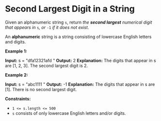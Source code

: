 # Second Largest Digit in a String

Given an alphanumeric string `s`, return _the **second largest** numerical digit that appears in_ `s`_, or_ `-1` _if it does not exist_.

An **alphanumeric** string is a string consisting of lowercase English letters and digits.

**Example 1:**

**Input:** s =  "dfa12321afd "
**Output:** 2
**Explanation:** The digits that appear in s are \[1, 2, 3\]. The second largest digit is 2.

**Example 2:**

**Input:** s =  "abc1111 "
**Output:** -1
**Explanation:** The digits that appear in s are \[1\]. There is no second largest digit.

**Constraints:**

* `1 <= s.length <= 500`
* `s` consists of only lowercase English letters and/or digits.

